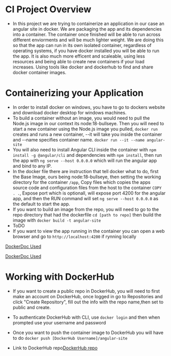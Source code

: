 # CI Project Overview

- In this project we are trying to containerize an application in our case an angular site in docker. We are packaging the app and its dependencies into a container. The container once finished will be able to run across different enviorments and will be much lighter weight. We are doing this so that the app can run in its own isolated container, regardless of operating systems, if you have docker installed you will be able to run the app. It is also much more efficent and scaleable, using less resources and being able to create  new containers if your load increases. Using tools like docker and dockerhub to find and share docker container images.

# Containerizing your Application

- In order to install docker on windows, you have to go to dockers website and download docker desktop for windows machines. 
- To build a container without an image, you would need to pull the Node.js image in our context its node:18-bullseye.
Then you will need to start a new container using the Node.js image you pulled, `docker run` creates and runs a new container, --it will take you inside the container and --name specifies container name. `docker run --it --name angular-site`
- You will also need to install Angular CLI inside the container with `npm install -g @angular/cli` and dependencies with `npm install`, then run the app with `ng serve --host 0.0.0.0` which will run the angular app and bind to any IP.
- In the docker file there are instruction that tell docker what to do, first the Base Image, ours being node:18-bullseye, then setting the working directory for the container `/app`, Copy files which copies the apps source code and configuration files from the host to the container `COPY . .`, Expose port which is optionall, will expose port 4200 for the angular app, and then the RUN command will set `ng serve --host 0.0.0.0` as the default to start the app.
- If you want to build an image from the repo, you will need to go to the repo directory that had the dockerfile `cd [path to repo]` then build the image with `docker build -t angular-site` 
- ToDO
- If you want to view the app running in the container you can open a web browser and go to `http://localhost:4200` if rynning locally

[DockerDoc Used](https://docs.docker.com/reference/cli/docker/container/run/#example-join-another-containers-pid-namespace)


[DockerDoc Used](https://docs.docker.com/reference/cli/docker/)

# Working with DockerHub 

- If you want to create a public repo in DockerHub, you will need to first make an account on DockerHub, once logged in go to Repositories and click "Create Repository", fill out the info with the repo name,then set to public and create.

- To authenticate DockerHub with CLI, use `docker login` and then when prompted use your username and password

- Once you want to push the container image to DockerHub you will have to do `docker push [DockerHub Username]/angular-site`

- Link to DockerHub repo[DockerHub repo](https://hub.docker.com/repository/docker/ethanschultz2/schultz-ceg3120/general)
